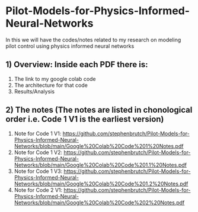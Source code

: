 # Pilot-Models-for-Physics-Informed-Neural-Networks
In this we will have the codes/notes related to my research on modeling pilot control using physics informed neural networks

## 1) Overview: Inside each PDF there is:
1.  The link to my google colab code
2.  The architecture for that code
3.  Results/Analysis

## 2) The notes (The notes are listed in chonological order i.e. Code 1 V1 is the earliest version)
1. Note for Code 1 V1: https://github.com/stephenbrutch/Pilot-Models-for-Physics-Informed-Neural-Networks/blob/main/Google%20Colab%20Code%201%20Notes.pdf
2. Note for Code 1 V2: https://github.com/stephenbrutch/Pilot-Models-for-Physics-Informed-Neural-Networks/blob/main/Google%20Colab%20Code%201.1%20Notes.pdf
3. Note for Code 1 V3: https://github.com/stephenbrutch/Pilot-Models-for-Physics-Informed-Neural-Networks/blob/main/Google%20Colab%20Code%201.2%20Notes.pdf
4. Note for Code 2 V1: https://github.com/stephenbrutch/Pilot-Models-for-Physics-Informed-Neural-Networks/blob/main/Google%20Colab%20Code%202%20Notes.pdf
